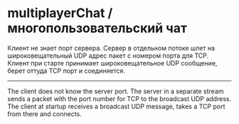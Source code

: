 # multiplayerChat / многопользовательский чат

Клиент не знает порт сервера. Сервер в отдельном потоке шлет на широковещательный UDP адрес пакет с номером порта для TCP.  Клиент при старте принимает широковещательное UDP сообщение, берет оттуда TCP порт и соединяется.

---

The client does not know the server port. The server in a separate stream sends a packet with the port number for TCP to the broadcast UDP address. The client at startup receives a broadcast UDP message, takes a TCP port from there and connects.

